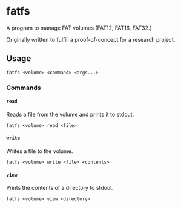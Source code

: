 # fatfs

A program to manage FAT volumes (FAT12, FAT16, FAT32.)

Originally written to fulfill a proof-of-concept for a research project.

## Usage

```
fatfs <volume> <command> <args...>
```

### Commands

#### `read`

Reads a file from the volume and prints it to stdout.

```
fatfs <volume> read <file>
```

#### `write`

Writes a file to the volume.

```
fatfs <volume> write <file> <contents>
```

#### `view`

Prints the contents of a directory to stdout.

```
fatfs <volume> view <directory>
```